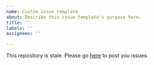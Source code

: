 ```yaml
---
name: Custom issue template
about: Describe this issue template's purpose here.
title: ''
labels: ''
assignees: ''

---
```


This repository is stale. Please go [here](https://github.com/AleksandarFilipov/signalbroker-lin-transceiver) to post you issues.
